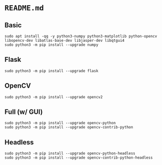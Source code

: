 
# `README.md`

## Basic
```
sudo apt install -qq -y python3-numpy python3-matplotlib python-opencv libopencv-dev libatlas-base-dev libjasper-dev libqtgui4
sudo python3 -m pip install --upgrade numpy
```

## Flask
```
sudo python3 -m pip install --upgrade flask
```

## OpenCV
```
sudo python3 -m pip install --upgrade opencv2
```

## Full (w/ GUI)
```
sudo python3 -m pip install --upgrade opencv-python
sudo python3 -m pip install --upgrade opencv-contrib-python
```

## Headless
```
sudo python3 -m pip install --upgrade opencv-python-headless
sudo python3 -m pip install --upgrade opencv-contrib-python-headless
```
